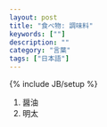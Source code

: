 ```yaml
---
layout: post
title: "食べ物: 調味料"
keywords: [""]
description: ""
category: "言葉"
tags: ["日本語"]
---
```

{% include JB/setup %}


1. 醤油
2. 明太
